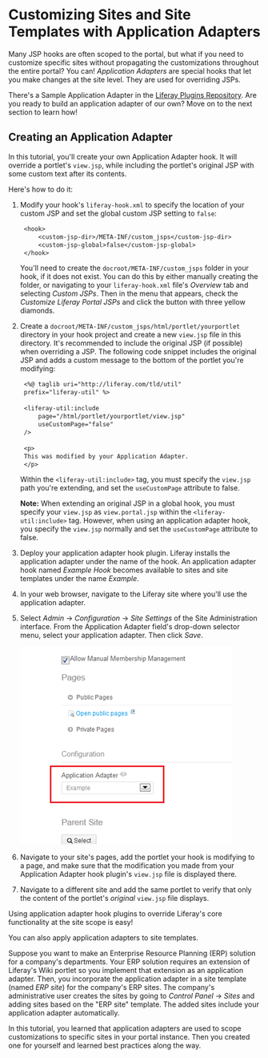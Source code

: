 # Customizing Sites and Site Templates with Application Adapters

<!-- The ending example hook can be found here:
https://github.com/liferay/liferay-docs/tree/master/develop/tutorials/code/plat-fws/application-adap/end/example-hook
-->

Many JSP hooks are often scoped to the portal, but what if you need to customize
specific sites without propagating the customizations throughout the entire
portal? You can! *Application Adapters* are special hooks that let you make
changes at the site level. They are used for overriding JSPs. 

There's a Sample Application Adapter in the [Liferay Plugins Repository](https://github.com/liferay/liferay-plugins/tree/master/hooks/sample-application-adapter-hook).
Are you ready to build an application adapter of our own? Move on to the next
section to learn how!

## Creating an Application Adapter

In this tutorial, you'll create your own Application Adapter hook. It will
override a portlet's `view.jsp`, while including the portlet's original JSP with
some custom text after its contents. 

Here's how to do it: 

1. Modify your hook's `liferay-hook.xml` to specify the location of your custom
   JSP and set the global custom JSP setting to `false`: 

        <hook>
            <custom-jsp-dir>/META-INF/custom_jsps</custom-jsp-dir>
            <custom-jsp-global>false</custom-jsp-global>
        </hook>

    You'll need to create the `docroot/META-INF/custom_jsps` folder in your
    hook, if it does not exist. You can do this by either manually creating the
    folder, or navigating to your `liferay-hook.xml` file's *Overview* tab and
    selecting *Custom JSPs*. Then in the menu that appears, check the *Customize
    Liferay Portal JSPs* and click the button with three yellow diamonds. 

2. Create a `docroot/META-INF/custom_jsps/html/portlet/yourportlet` directory in
   your hook project and create a new `view.jsp` file in this directory. It's
   recommended to include the original JSP (if possible) when overriding a JSP.
   The following code snippet includes the original JSP and adds a custom
   message to the bottom of the portlet you're modifying: 

        <%@ taglib uri="http://liferay.com/tld/util" 
        prefix="liferay-util" %>

        <liferay-util:include
            page="/html/portlet/yourportlet/view.jsp" 
            useCustomPage="false"
        />

        <p>
        This was modified by your Application Adapter.
        </p>

    Within the `<liferay-util:include>` tag, you must specify the `view.jsp`
    path you're extending, and set the `useCustomPage` attribute to false. 

    **Note:** When extending an original JSP in a global hook, you must specify
    your `view.jsp` as `view.portal.jsp` within the `<liferay-util:include>`
    tag. However, when using an application adapter hook, you specify the
    `view.jsp` normally and set the `useCustomPage` attribute to false. 

3. Deploy your application adapter hook plugin. Liferay installs the application
   adapter under the name of the hook. An application adapter hook named
   *Example Hook* becomes available to sites and site templates under the name
   *Example*.

4. In your web browser, navigate to the Liferay site where you'll use the
   application adapter. 

5. Select *Admin* &rarr; *Configuration* &rarr; *Site Settings* of the Site
   Administration interface. From the Application Adapter field's drop-down
   selector menu, select your application adapter. Then click *Save*. 

    ![Figure 11.3: Your application adapters are easily accessible from the Site Settings section of the Site Administration interface.](../../images/06-hooks-select-site-app-adapter.png)

6. Navigate to your site's pages, add the portlet your hook is modifying to a
   page, and make sure that the modification you made from your Application
   Adapter hook plugin's `view.jsp` file is displayed there. 

7. Navigate to a different site and add the same portlet to verify that only the
   content of the portlet's *original* `view.jsp` file displays. 

Using application adapter hook plugins to override Liferay's core functionality
at the site scope is easy! 

You can also apply application adapters to site templates. 

Suppose you want to make an Enterprise Resource Planning (ERP) solution for a
company's departments. Your ERP solution requires an extension of Liferay's Wiki
portlet so you implement that extension as an application adapter. Then, you
incorporate the application adapter in a site template (named *ERP site*) for
the company's ERP sites. The company's administrative user creates the sites by
going to *Control Panel* &rarr; *Sites* and adding sites based on the "ERP site"
template. The added sites include your application adapter automatically. 

In this tutorial, you learned that application adapters are used to scope
customizations to specific sites in your portal instance. Then you created one
for yourself and learned best practices along the way. 
